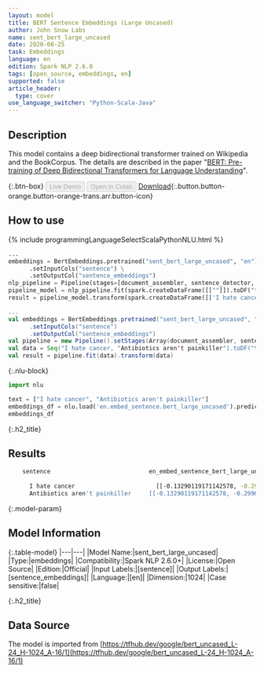 ```yaml
---
layout: model
title: BERT Sentence Embeddings (Large Uncased)
author: John Snow Labs
name: sent_bert_large_uncased
date: 2020-08-25
task: Embeddings
language: en
edition: Spark NLP 2.6.0
tags: [open_source, embeddings, en]
supported: false
article_header:
  type: cover
use_language_switcher: "Python-Scala-Java"
---
```


## Description
This model contains a deep bidirectional transformer trained on Wikipedia and the BookCorpus. The details are described in the paper "[BERT: Pre-training of Deep Bidirectional Transformers for Language Understanding](https://arxiv.org/abs/1810.04805)".

{:.btn-box}
<button class="button button-orange" disabled>Live Demo</button>
<button class="button button-orange" disabled>Open in Colab</button>
[Download](https://s3.amazonaws.com/auxdata.johnsnowlabs.com/public/models/sent_bert_large_uncased_en_2.6.0_2.4_1598347026632.zip){:.button.button-orange.button-orange-trans.arr.button-icon}

## How to use

<div class="tabs-box" markdown="1">

{% include programmingLanguageSelectScalaPythonNLU.html %}

```python
...
embeddings = BertEmbeddings.pretrained("sent_bert_large_uncased", "en") \
      .setInputCols("sentence") \
      .setOutputCol("sentence_embeddings")
nlp_pipeline = Pipeline(stages=[document_assembler, sentence_detector, embeddings])
pipeline_model = nlp_pipeline.fit(spark.createDataFrame([[""]]).toDF("text"))
result = pipeline_model.transform(spark.createDataFrame([['I hate cancer', "Antibiotics aren't painkiller"]], ["text"]))
```

```scala
...
val embeddings = BertEmbeddings.pretrained("sent_bert_large_uncased", "en")
      .setInputCols("sentence")
      .setOutputCol("sentence_embeddings")
val pipeline = new Pipeline().setStages(Array(document_assembler, sentence_detector, embeddings))
val data = Seq("I hate cancer, "Antibiotics aren't painkiller").toDF("text")
val result = pipeline.fit(data).transform(data)
```

{:.nlu-block}
```python
import nlu

text = ["I hate cancer", "Antibiotics aren't painkiller"]
embeddings_df = nlu.load('en.embed_sentence.bert_large_uncased').predict(text, output_level='sentence')
embeddings_df
```

</div>

{:.h2_title}
## Results
```bash
	sentence                            en_embed_sentence_bert_large_uncased_embeddings
	
      I hate cancer 	                  [[-0.13290119171142578, -0.2996622622013092, -...
      Antibiotics aren't painkiller 	[[-0.13290119171142578, -0.2996622622013092, -...
```

{:.model-param}
## Model Information

{:.table-model}
|---|---|
|Model Name:|sent_bert_large_uncased|
|Type:|embeddings|
|Compatibility:|Spark NLP 2.6.0+|
|License:|Open Source|
|Edition:|Official|
|Input Labels:|[sentence]|
|Output Labels:|[sentence_embeddings]|
|Language:|[en]|
|Dimension:|1024|
|Case sensitive:|false|

{:.h2_title}
## Data Source
The model is imported from [https://tfhub.dev/google/bert_uncased_L-24_H-1024_A-16/1](https://tfhub.dev/google/bert_uncased_L-24_H-1024_A-16/1)
